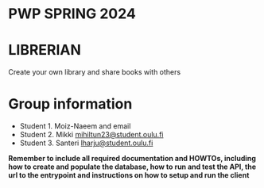 # PWP SPRING 2024
# LIBRERIAN
Create your own library and share books with others

# Group information
* Student 1. Moiz-Naeem and email
* Student 2. Mikki mihiltun23@student.oulu.fi
* Student 3. Santeri lharju@student.oulu.fi

__Remember to include all required documentation and HOWTOs, including how to create and populate the database, how to run and test the API, the url to the entrypoint and instructions on how to setup and run the client__



